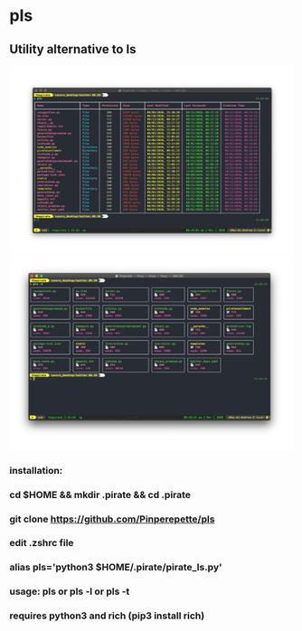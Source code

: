 # pls
## Utility alternative to ls
![alt text](https://github.com/Pinperepette/pls/blob/main/mucca.png)
![alt text](https://github.com/Pinperepette/pls/blob/main/pollo.png)
### installation: 
### cd $HOME && mkdir .pirate && cd .pirate
### git clone https://github.com/Pinperepette/pls
### edit .zshrc file
### alias pls='python3 $HOME/.pirate/pirate_ls.py'
### usage: pls or pls -l or pls -t
### requires python3 and rich (pip3 install rich)

